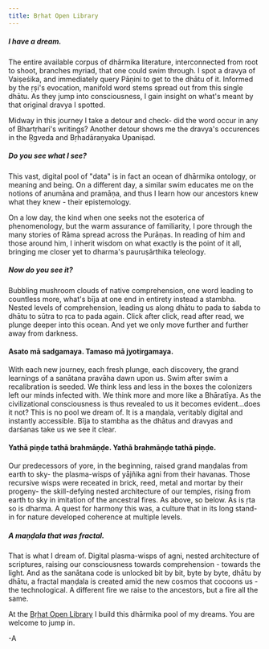 ```yaml
---
title: Bṛhat Open Library
---
```


##### I have a dream.

The entire available corpus of dhārmika literature, interconnected from root to shoot, branches myriad, that one could swim through. I spot a dravya of Vaiṣeśika, and immediately query Pāṇini to get to the dhātu of it. Informed by the ṛṣi's evocation, manifold word stems spread out from this single dhātu. As they jump into consciousness, I gain insight on what's meant by that original dravya I spotted.

Midway in this journey I take a detour and check- did the word occur in any of Bhartṛhari's writings? Another detour shows me the dravya's occurences in the Ṛgveda and Bṛhadāraṇyaka Upaniṣad.

##### Do you see what I see?

This vast, digital pool of "data" is in fact an ocean of dhārmika ontology, or meaning and being. On a different day, a similar swim educates me on the notions of anumāna and pramāṇa, and thus I learn how our ancestors knew what they knew - their epistemology.

On a low day, the kind when one seeks not the esoterica of phenomenology, but the warm assurance of familiarity, I pore through the many stories of Rāma spread across the Purāṇas. In reading of him and those around him, I inherit wisdom on what exactly is the point of it all, bringing me closer yet to dharma's pauruṣārthika teleology.

##### Now do you see it?

Bubbling mushroom clouds of native comprehension, one word leading to countless more, what's bīja at one end in entirety instead a stambha. Nested levels of comprehension, leading us along dhātu to pada to śabda to dhātu to sūtra to ṛca to pada again. Click after click, read after read, we plunge deeper into this ocean. And yet we only move further and further away from darkness.

#### Asato mā sadgamaya. Tamaso mā jyotirgamaya.

With each new journey, each fresh plunge, each discovery, the grand learnings of a sanātana pravāha dawn upon us. Swim after swim a recalibration is seeded. We think less and less in the boxes the colonizers left our minds infected with. We think more and more like a Bhāratīya. As the civilizational consciousness is thus revealed to us it becomes evident...does it not? This is no pool we dream of. It is a maṇḍala, veritably digital and instantly accessible. Bīja to stambha as the dhātus and dravyas and darśanas take us we see it clear.

#### Yathā piṇḍe tathā brahmāṇḍe. Yathā brahmāṇḍe tathā piṇḍe.

Our predecessors of yore, in the beginning, raised grand maṇḍalas from earth to sky- the plasma-wisps of yājñika agni from their havanas. Those recursive wisps were receated in brick, reed, metal and mortar by their progeny- the skill-defying nested architecture of our temples, rising from earth to sky in imitation of the ancestral fires. As above, so below. As is ṛta so is dharma. A quest for harmony this was, a culture that in its long stand-in for nature developed coherence at multiple levels.

##### A maṇḍala that was fractal.

That is what I dream of. Digital plasma-wisps of agni, nested architecture of scriptures, raising our consciousness towards comprehension - towards the light. And as the sanātana code is unlocked bit by bit, byte by byte, dhātu by dhātu, a fractal maṇḍala is created amid the new cosmos that cocoons us - the technological. A different fire we raise to the ancestors, but a fire all the same.

At the <a href="https://www.brhat.in/openlibrary" target="_blank" rel="noreferrer">Bṛhat Open Library</a> I build this dhārmika pool of my dreams. You are welcome to jump in.

-A